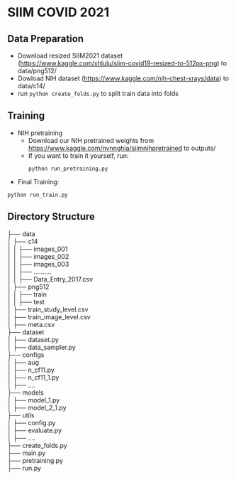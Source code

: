 # SIIM COVID 2021

## Data Preparation
* Download resized SIIM2021 dataset (https://www.kaggle.com/xhlulu/siim-covid19-resized-to-512px-png) to data/png512/
* Dowload NIH dataset (https://www.kaggle.com/nih-chest-xrays/data) to data/c14/
* run `python create_folds.py` to split train data into folds

## Training
* NIH pretraining
   - Download our NIH pretrained weights from https://www.kaggle.com/nvnnghia/siimnihpretrained to outputs/
   - If you want to train it yourself, run: 
        ```
        python run_pretraining.py
        ```
* Final Training: 
```
python run_train.py
```

## Directory Structure
├── data    
│ ├── c14    
│ │  ├── images_001    
│ │  ├── images_002    
│ │  ├── images_003    
│ │  ├── ..........    
│ │  ├── Data_Entry_2017.csv    
│ ├── png512    
│ │  ├── train    
│ │  ├── test    
│ ├── train_study_level.csv    
│ ├── train_image_level.csv    
│ ├── meta.csv    
├── dataset    
│ ├── dataset.py    
│ ├── data_sampler.py    
├── configs    
│ ├── aug    
│ ├── n_cf11.py    
│ ├── n_cf11_1.py    
│ ├── ....   
├── models    
│ ├── model_1.py    
│ ├── model_2_1.py   
├── utils    
│ ├── config.py    
│ ├── evaluate.py    
│ ├── ....   
├── create_folds.py    
├── main.py    
├── pretraining.py    
├── run.py    



